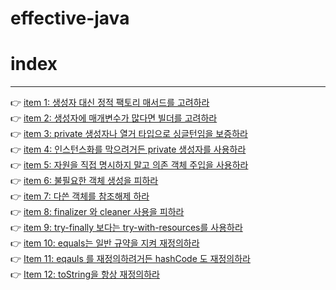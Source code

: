 # effective-java

# index
---
👉 [item 1: 생성자 대신 정적 팩토리 매서드를 고려하라](https://github.com/lightbell03/study-storage/blob/main/book/effective-java/Item%201.md)
<br>
👉 [item 2: 생성자에 매개변수가 많다면 빌더를 고려하라](https://github.com/lightbell03/study-storage/blob/main/book/effective-java/Item%202.md)
<br>
👉 [item 3: private 생성자나 열거 타입으로 싱글턴임을 보증하라](https://github.com/lightbell03/study-storage/blob/main/book/effective-java/item%203.md)
<br>
👉 [item 4: 인스턴스화를 막으려거든 private 생성자를 사용하라](https://github.com/lightbell03/study-storage/blob/main/book/effective-java/item%204.md)
<br>
👉 [item 5: 자원을 직접 명시하지 말고 의존 객체 주입을 사용하라](https://github.com/lightbell03/study-storage/blob/main/book/effective-java/item%205.md)
<br>
👉 [item 6: 불필요한 객체 생성을 피하라](https://github.com/lightbell03/study-storage/blob/main/book/effective-java/item%206.md)
<br>
👉 [item 7: 다쓴 객체를 참조해제 하라](https://github.com/lightbell03/study-storage/blob/main/book/effective-java/item%207/item%207%20-%20%EB%8B%A4%EC%93%B4%20%EA%B0%9D%EC%B2%B4%EB%A5%BC%20%EC%B0%B8%EC%A1%B0%ED%95%B4%EC%A0%9C%20%ED%95%98%EB%9D%BC.md)
<br>
👉 [item 8: finalizer 와 cleaner 사용을 피하라](https://github.com/lightbell03/study-storage/blob/main/book/effective-java/item%208/Item%208%20-%20finalizer%20%EC%99%80%20cleaner%20%EC%82%AC%EC%9A%A9%EC%9D%84%20%ED%94%BC%ED%95%98%EB%9D%BC.md)
<br>
👉 [item 9: try-finally 보다는 try-with-resources를 사용하라](https://github.com/lightbell03/study-storage/blob/main/book/effective-java/item%209/item%209%20-%20try-finally%20%EB%B3%B4%EB%8B%A4%EB%8A%94%20try-with-resources%EB%A5%BC%20%EC%82%AC%EC%9A%A9%ED%95%98%EB%9D%BC.md)
<br>
👉 [item 10: equals는 일반 규약을 지켜 재정의하라](https://github.com/lightbell03/effective-java/blob/main/effective-java/item%2010/item%2010%20-%20equals%EB%8A%94%20%EC%9D%BC%EB%B0%98%20%EA%B7%9C%EC%95%BD%EC%9D%84%20%EC%A7%80%EC%BC%9C%20%EC%9E%AC%EC%A0%95%EC%9D%98%ED%95%98%EB%9D%BC.md)
<br>
👉 [Item 11: eqauls 를 재정의하려거든 hashCode 도 재정의하라](https://github.com/lightbell03/study-storage/blob/main/book/effective-java/Item%2011/Item%2011%20-%20eqauls%20%EB%A5%BC%20%EC%9E%AC%EC%A0%95%EC%9D%98%ED%95%98%EB%A0%A4%EA%B1%B0%EB%93%A0%20hashCode%20%EB%8F%84%20%EC%9E%AC%EC%A0%95%EC%9D%98%ED%95%98%EB%9D%BC.md)
<br>
👉 [Item 12: toString을 항상 재정의하라](https://github.com/lightbell03/study-storage/blob/main/book/effective-java/Item%2012/Item%2012%20-%20toString%EC%9D%84%20%ED%95%AD%EC%83%81%20%EC%9E%AC%EC%A0%95%EC%9D%98%ED%95%98%EB%9D%BC.md)
